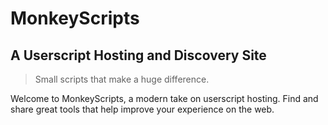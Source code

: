 # MonkeyScripts
## A Userscript Hosting and Discovery Site
> Small scripts that make a huge difference.

Welcome to MonkeyScripts, a modern take on userscript hosting. Find and share great tools that help improve your experience on the web.

